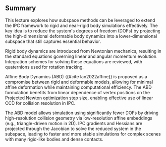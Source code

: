 ## Summary

This lecture explores how subspace methods can be leveraged to extend the IPC framework to rigid and near-rigid body simulations effectively. The key idea is to reduce the system's degrees of freedom (DOFs) by projecting the high-dimensional deformable body dynamics into a lower-dimensional subspace that still captures essential behavior. 

Rigid body dynamics are introduced from Newtonian mechanics, resulting in the standard equations governing linear and angular momentum evolution. Integration schemes for solving these equations are reviewed, with quaternions used for rotation tracking.

Affine Body Dynamics (ABD) {{#cite lan2022affine}} is proposed as a compromise between rigid and deformable models, allowing for minimal affine deformation while maintaining computational efficiency. The ABD formulation benefits from linear dependence of vertex positions on the Projected Newton optimization step size, enabling effective use of linear CCD for collision resolution in IPC.

The ABD model allows simulation using significantly fewer DOFs by driving high-resolution collision geometry via low-resolution affine embeddings (e.g., triangle-driven motion in 2D). IPC gradients and Hessians are projected through the Jacobian to solve the reduced system in the subspace, leading to faster and more stable simulations for complex scenes with many rigid-like bodies and dense contacts.
